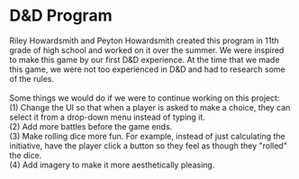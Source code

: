 # D&D Program
Riley Howardsmith and Peyton Howardsmith created this program in 11th grade of high school and worked on it over the summer. We were inspired to make this game by our first D&D experience. At the time that we made this game, we were not too experienced in D&D and had to research some of the rules.
<br><br>
Some things we would do if we were to continue working on this project:
<br>
(1) Change the UI so that when a player is asked to make a choice, they can select it from a drop-down menu instead of typing it.
<br>
(2) Add more battles before the game ends.
<br>
(3) Make rolling dice more fun. For example, instead of just calculating the initiative, have the player click a button so they feel as though they "rolled" the dice.
<br>
(4) Add imagery to make it more aesthetically pleasing.
